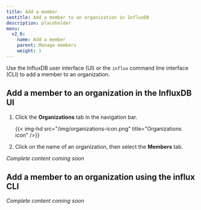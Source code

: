 ```yaml
---
title: Add a member
seotitle: Add a member to an organization in InfluxDB
description: placeholder
menu:
  v2_0:
    name: Add a member
    parent: Manage members
    weight: 1
---
```


Use the InfluxDB user interface (UI) or the `influx` command line interface (CLI)
to add a member to an organization.

## Add a member to an organization in the InfluxDB UI

1. Click the **Organizations** tab in the navigation bar.

    {{< img-hd src="/img/organizations-icon.png" title="Organizations icon" />}}

2. Click on the name of an organization, then select the **Members** tab.

_Complete content coming soon_

## Add a member to an organization using the influx CLI

_Complete content coming soon_
